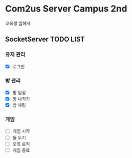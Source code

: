 
# Com2us Server Campus 2nd

교육생 임혜서

## SocketServer TODO LIST
### 유저 관리
 - [x] 로그인
### 방 관리
 - [x] 방 입장
 - [x] 방 나가기
 - [x] 방 채팅
### 게임
 - [ ] 게임 시작
 - [ ] 돌 두기
 - [ ] 오목 로직
 - [ ] 게임 종료
